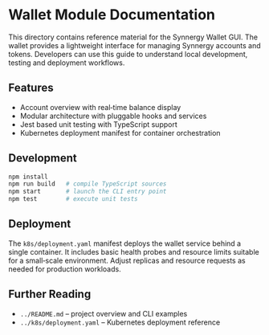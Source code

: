# Wallet Module Documentation

This directory contains reference material for the Synnergy Wallet GUI. The
wallet provides a lightweight interface for managing Synnergy accounts and
tokens. Developers can use this guide to understand local development,
testing and deployment workflows.

## Features

- Account overview with real‑time balance display
- Modular architecture with pluggable hooks and services
- Jest based unit testing with TypeScript support
- Kubernetes deployment manifest for container orchestration

## Development

```bash
npm install
npm run build   # compile TypeScript sources
npm start       # launch the CLI entry point
npm test        # execute unit tests
```

## Deployment

The `k8s/deployment.yaml` manifest deploys the wallet service behind a single
container. It includes basic health probes and resource limits suitable for a
small‑scale environment. Adjust replicas and resource requests as needed for
production workloads.

## Further Reading

- `../README.md` – project overview and CLI examples
- `../k8s/deployment.yaml` – Kubernetes deployment reference

